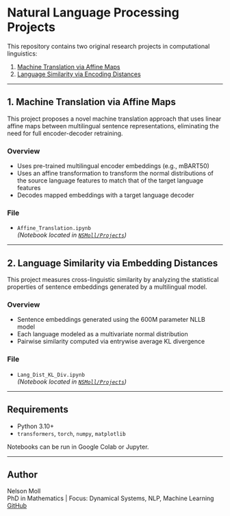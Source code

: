 # Natural Language Processing Projects

This repository contains two original research projects in computational linguistics:

1. [Machine Translation via Affine Maps](#1-machine-translation-via-affine-maps)  
2. [Language Similarity via Encoding Distances](#2-language-similarity-via-embedding-distances)

---

## 1. Machine Translation via Affine Maps

This project proposes a novel machine translation approach that uses linear affine maps between multilingual sentence representations, eliminating the need for full encoder-decoder retraining.

### Overview
- Uses pre-trained multilingual encoder embeddings (e.g., mBART50)
- Uses an affine transformation to transform the normal distributions of the source language features to match that of the target language features
- Decodes mapped embeddings with a target language decoder

### File
- `Affine_Translation.ipynb`  
  *(Notebook located in [`NSMoll/Projects`](https://github.com/NSMoll/Projects))*

---

## 2. Language Similarity via Embedding Distances

This project measures cross-linguistic similarity by analyzing the statistical properties of sentence embeddings generated by a multilingual model.

### Overview
- Sentence embeddings generated using the 600M parameter NLLB model
- Each language modeled as a multivariate normal distribution
- Pairwise similarity computed via entrywise average KL divergence

### File
- `Lang_Dist_KL_Div.ipynb`  
  *(Notebook located in [`NSMoll/Projects`](https://github.com/NSMoll/Projects))*

---

## Requirements

- Python 3.10+
- `transformers`, `torch`, `numpy`, `matplotlib`

Notebooks can be run in Google Colab or Jupyter.

---

## Author

Nelson Moll  
PhD in Mathematics | Focus: Dynamical Systems, NLP, Machine Learning
[GitHub](https://github.com/NSMoll)
